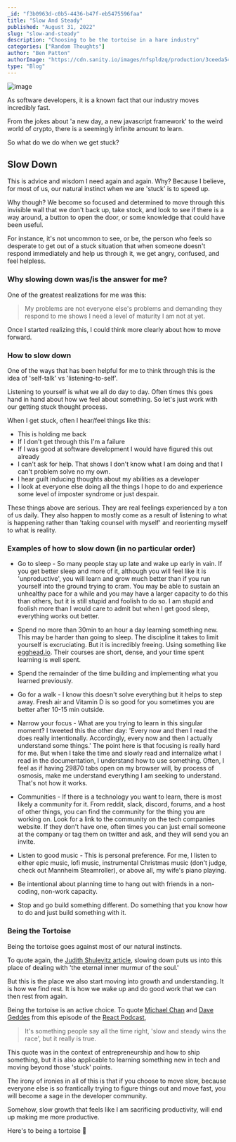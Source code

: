 ```yaml
---
_id: "f3b0963d-c0b5-4436-b47f-eb5475596faa"
title: "Slow And Steady"
published: "August 31, 2022"
slug: "slow-and-steady"
description: "Choosing to be the tortoise in a hare industry"
categories: ["Random Thoughts"]
author: "Ben Patton"
authorImage: "https://cdn.sanity.io/images/nfspldzq/production/3ceeda54221c7c0614ecc51f955c7be39a1da34e-512x512.jpg"
type: "Blog"
---
```


![image](https://cdn.sanity.io/images/nfspldzq/production/1e50feeab4cddcca452d42ab5bc57fef00377672-1600x840.png?w=800)

As software developers, it is a known fact that our industry moves incredibly fast.

From the jokes about 'a new day, a new javascript framework' to the weird world of crypto, there is a seemingly infinite amount to learn.

So what do we do when we get stuck?

## Slow Down

This is advice and wisdom I need again and again. Why? Because I believe, for most of us, our natural instinct when we are 'stuck' is to speed up.

Why though? We become so focused and determined to move through this invisible wall that we don't back up, take stock, and look to see if there is a way around, a button to open the door, or some knowledge that could have been useful.

For instance, it's not uncommon to see, or be, the person who feels so desperate to get out of a stuck situation that when someone doesn't respond immediately and help us through it, we get angry, confused, and feel helpless.

### Why slowing down was/is the answer for me?

One of the greatest realizations for me was this:

> My problems are not everyone else's problems and demanding they respond to me shows I need a level of maturity I am not at yet.

Once I started realizing this, I could think more clearly about how to move forward.

### How to slow down

One of the ways that has been helpful for me to think through this is the idea of 'self-talk' vs 'listening-to-self'.

Listening to yourself is what we all do day to day. Often times this goes hand in hand about how we feel about something. So let's just work with our getting stuck thought process.

When I get stuck, often I hear/feel things like this:

- This is holding me back
- If I don't get through this I'm a failure
- If I was good at software development I would have figured this out already
- I can't ask for help. That shows I don't know what I am doing and that I can't problem solve no my own.
- I hear guilt inducing thoughts about my abilities as a developer
- I look at everyone else doing all the things I hope to do and experience some level of imposter syndrome or just despair.

These things above are serious. They are real feelings experienced by a ton of us daily. They also happen to mostly come as a result of listening to what is happening rather than 'taking counsel with myself' and reorienting myself to what is reality.

### Examples of how to slow down (in no particular order)

- Go to sleep - So many people stay up late and wake up early in vain. If you get better sleep and more of it, although you will feel like it is 'unproductive', you will learn and grow much better than if you run yourself into the ground trying to cram. You may be able to sustain an unhealthy pace for a while and you may have a larger capacity to do this than others, but it is still stupid and foolish to do so. I am stupid and foolish more than I would care to admit but when I get good sleep, everything works out better.

- Spend no more than 30min to an hour a day learning something new. This may be harder than going to sleep. The discipline it takes to limit yourself is excruciating. But it is incredibly freeing. Using something like [egghead.io](https://egghead.io). Their courses are short, dense, and your time spent learning is well spent.

- Spend the remainder of the time building and implementing what you learned previously.

- Go for a walk - I know this doesn't solve everything but it helps to step away. Fresh air and Vitamin D is so good for you sometimes you are better after 10-15 min outside.

- Narrow your focus - What are you trying to learn in this singular moment? I tweeted this the other day: 'Every now and then I read the does really intentionally. Accordingly, every now and then I actually understand some things.' The point here is that focusing is really hard for me. But when I take the time and slowly read and internalize what I read in the documentation, I understand how to use something. Often, I feel as if having 29870 tabs open on my browser will, by process of osmosis, make me understand everything I am seeking to understand. That's not how it works.

- Communities - If there is a technology you want to learn, there is most likely a community for it. From reddit, slack, discord, forums, and a host of other things, you can find the community for the thing you are working on. Look for a link to the community on the tech companies website. If they don't have one, often times you can just email someone at the company or tag them on twitter and ask, and they will send you an invite.

- Listen to good music - This is personal preference. For me, I listen to either epic music, lofi music, instrumental Christmas music (don't judge, check out Mannheim Steamroller), or above all, my wife's piano playing.

- Be intentional about planning time to hang out with friends in a non-coding, non-work capacity.

- Stop and go build something different. Do something that you know how to do and just build something with it.

### Being the Tortoise

Being the tortoise goes against most of our natural instincts.

To quote again, the [Judith Shulevitz article](https://www.nytimes.com/2003/03/02/magazine/bring-back-the-sabbath.html), slowing down puts us into this place of dealing with 'the eternal inner murmur of the soul.'

But this is the place we also start moving into growth and understanding. It is how we find rest. It is how we wake up and do good work that we can then rest from again.

Being the tortoise is an active choice. To quote [Michael Chan](https://twitter.com/chantastic) and [Dave Geddes](https://twitter.com/geddski) from this episode of the [React Podcast](https://reactpodcast.com/episodes/95),

> It's something people say all the time right, 'slow and steady wins the race', but it really is true.

This quote was in the context of entrepreneurship and how to ship something, but it is also applicable to learning something new in tech and moving beyond those 'stuck' points.

The irony of ironies in all of this is that if you choose to move slow, because everyone else is so frantically trying to figure things out and move fast, you will become a sage in the developer community.

Somehow, slow growth that feels like I am sacrificing productivity, will end up making me more productive.

Here's to being a tortoise 🍹
